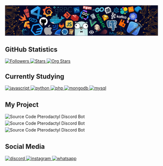 ![header](https://github.com/GovindSingh9447/GovindSingh9447/blob/main/WEBP/footer.webp)

<h2 style="font-weight: bold;">GitHub Statistics</h2>
<div>
  <a href="https://outlinkstore.com/github" target="_blank">
    <img alt="Followers" src="https://img.shields.io/github/followers/ardvz?label=followers&labelColor=ffffff&color=7d9cc4&style=for-the-badge">
  </a>
  <a href="https://outlinkstore.com/github" target="_blank">
    <img alt="Stars" src="https://img.shields.io/github/stars/ardvz?label=Stars&labelColor=ffffff&color=7d9cc4&style=for-the-badge">
  </a>
  <a href="https://outlinkstore.com/github" target="_blank">
    <img alt="Org Stars" src="https://img.shields.io/github/stars/OutlinkStore?label=Organization%20Stars&labelColor=ffffff&color=7d9cc4&style=for-the-badge">
  </a>
</div>

<h2 style="font-weight: bold;">Currently Studying</h2>
<div>
  <a href="https://nodejs.org/" target="_blank">
  <img src=https://img.shields.io/badge/Node.Js-%2FFFFFF.svg?color=FFFFFF&style=for-the-badge&logo=node.js&logoColor=000000&labelColor=7d9cc4 alt=javascript style="margin-bottom: 5px;" />
  </a>
  <a href="https://www.python.org/" target="_blank">
  <img src=https://img.shields.io/badge/Python-%2FFFFFF.svg?color=FFFFFF&style=for-the-badge&logo=python&logoColor=000000&labelColor=7d9cc4 alt=python style="margin-bottom: 5px;" />
  </a>
  <a href="https://www.php.net/" target="_blank">
  <img src=https://img.shields.io/badge/Php-%2FFFFFF.svg?color=FFFFFF&style=for-the-badge&logo=php&logoColor=000000&labelColor=7d9cc4 alt=php style="margin-bottom: 5px;" />
  </a>
  <a href="https://www.mongodb.com/" target="_blank">
  <img src=https://img.shields.io/badge/MongoDB-%2FFFFFF.svg?color=FFFFFF&style=for-the-badge&logo=mongodb&logoColor=000000&labelColor=7d9cc4 alt=mongodb style="margin-bottom: 5px;" />
  </a>
  <a href="https://www.mysql.com/" target="_blank">
  <img src=https://img.shields.io/badge/Mysql-%2FFFFFF.svg?color=FFFFFF&style=for-the-badge&logo=mysql&logoColor=000000&labelColor=7d9cc4 alt=mysql style="margin-bottom: 5px;" />
  </a>
</div>

<h2 style="font-weight: bold;">My Project</h2>
<div>
  <img src="https://img.shields.io/badge/Source%20Code-Midtrans%20Discord%20Bot-%2FFFFFF.svg?color=FFFFFF&style=for-the-badge&logoColor=000000&labelColor=black" alt="Source Code Pterodactyl Discord Bot" style="margin-bottom: 5px;" /><br>
  <img src="https://img.shields.io/badge/Source%20Code-Xendit%20Discord%20Bot-%2FFFFFF.svg?color=FFFFFF&style=for-the-badge&logoColor=000000&labelColor=black" alt="Source Code Pterodactyl Discord Bot" style="margin-bottom: 5px;" /><br>
  <img src="https://img.shields.io/badge/Source%20Code-Pterodactyl%20Discord%20Bot-%2FFFFFF.svg?color=FFFFFF&style=for-the-badge&logoColor=000000&labelColor=black" alt="Source Code Pterodactyl Discord Bot" style="margin-bottom: 5px;" />
</div>

<h2 style="font-weight: bold;">Social Media</h2>
<div>
  <a href="https://outlinkstore.com/discord" target="_blank">
  <img src=https://img.shields.io/badge/Discord-%2FFFFFF.svg?color=FFFFFF&style=for-the-badge&logo=discord&logoColor=000000&labelColor=7d9cc4 alt=discord style="margin-bottom: 5px;" />
  </a>
  <a href="https://outlinkstore.com/instagram" target="_blank">
  <img src=https://img.shields.io/badge/Instagram-%2FFFFFF.svg?color=FFFFFF&style=for-the-badge&logo=instagram&logoColor=000000&labelColor=7d9cc4 alt=instagram style="margin-bottom: 5px;" />
  </a>
  <a href="https://outlinkstore.com/whatsapp" target="_blank">
  <img src=https://img.shields.io/badge/WhatsApp-%2FFFFFF.svg?color=FFFFFF&style=for-the-badge&logo=whatsapp&logoColor=000000&labelColor=7d9cc4 alt=whatsapp style="margin-bottom: 5px;" />
  </a>
</div>
